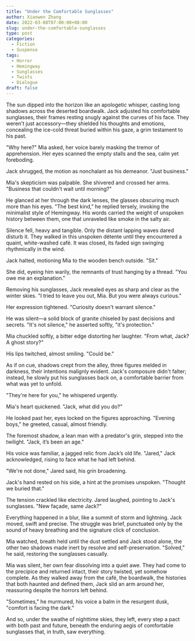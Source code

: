 ```yaml
---
title: "Under the Comfortable Sunglasses"
author: Xiaowen Zhang
date: 2022-03-08T07:00:00+08:00
slug: under-the-comfortable-sunglasses
type: post
categories:
  - Fiction
  - Suspense
tags:
  - Horror
  - Hemingway
  - Sunglasses
  - Twists
  - Dialogue
draft: false
---
```


The sun dipped into the horizon like an apologetic whisper, casting long shadows across the deserted boardwalk. Jack adjusted his comfortable sunglasses, their frames resting snugly against the curves of his face. They weren't just accessory—they shielded his thoughts and emotions, concealing the ice-cold threat buried within his gaze, a grim testament to his past.

"Why here?" Mia asked, her voice barely masking the tremor of apprehension. Her eyes scanned the empty stalls and the sea, calm yet foreboding.

Jack shrugged, the motion as nonchalant as his demeanor. "Just business."

Mia's skepticism was palpable. She shivered and crossed her arms. "Business that couldn't wait until morning?"

He glanced at her through the dark lenses, the glasses obscuring much more than his eyes. "The best kind,” he replied tersely, invoking the minimalist style of Hemingway. His words carried the weight of unspoken history between them, one that unraveled like smoke in the salty air.

Silence fell, heavy and tangible. Only the distant lapping waves dared disturb it. They walked in this unspoken détente until they encountered a quaint, white-washed café. It was closed, its faded sign swinging rhythmically in the wind.

Jack halted, motioning Mia to the wooden bench outside. "Sit."

She did, eyeing him warily, the remnants of trust hanging by a thread. "You owe me an explanation."

Removing his sunglasses, Jack revealed eyes as sharp and clear as the winter skies. "I tried to leave you out, Mia. But you were always curious."

Her expression tightened. "Curiosity doesn't warrant silence."

He was silent—a solid block of granite chiseled by past decisions and secrets. "It's not silence," he asserted softly, "it's protection."

Mia chuckled softly, a bitter edge distorting her laughter. "From what, Jack? A ghost story?"

His lips twitched, almost smiling. "Could be."

As if on cue, shadows crept from the alley, three figures melded in darkness, their intentions malignly evident. Jack's composure didn't falter; instead, he slowly put his sunglasses back on, a comfortable barrier from what was yet to unfold.

"They're here for you," he whispered urgently.

Mia's heart quickened. "Jack, what did you do?"

He looked past her, eyes locked on the figures approaching. "Evening boys," he greeted, casual, almost friendly.

The foremost shadow, a lean man with a predator's grin, stepped into the twilight. "Jack, it’s been an age."

His voice was familiar, a jagged relic from Jack’s old life. "Jared," Jack acknowledged, rising to face what he had left behind.

"We're not done," Jared said, his grin broadening.

Jack's hand rested on his side, a hint at the promises unspoken. "Thought we buried that."

The tension crackled like electricity. Jared laughed, pointing to Jack's sunglasses. "New façade, same Jack?"

Everything happened in a blur, like a summit of storm and lightning. Jack moved, swift and precise. The struggle was brief, punctuated only by the sound of heavy breathing and the signature click of conclusion.

Mia watched, breath held until the dust settled and Jack stood alone, the other two shadows made inert by resolve and self-preservation. "Solved," he said, restoring the sunglasses casually.

Mia was silent, her own fear dissolving into a quiet awe. They had come to the precipice and returned intact, their story twisted, yet somehow complete. As they walked away from the café, the boardwalk, the histories that both haunted and defined them, Jack slid an arm around her, reassuring despite the horrors left behind.

"Sometimes," he murmured, his voice a balm in the resurgent dusk, "comfort is facing the dark."

And so, under the swathe of nighttime skies, they left, every step a pact with both past and future, beneath the enduring aegis of comfortable sunglasses that, in truth, saw everything.